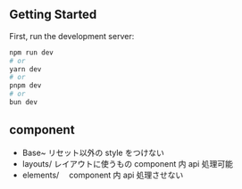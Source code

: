 ## Getting Started

First, run the development server:

```bash
npm run dev
# or
yarn dev
# or
pnpm dev
# or
bun dev
```

## component

- Base~ リセット以外の style をつけない
- layouts/ レイアウトに使うもの component 内 api 処理可能
- elements/　 component 内 api 処理させない
